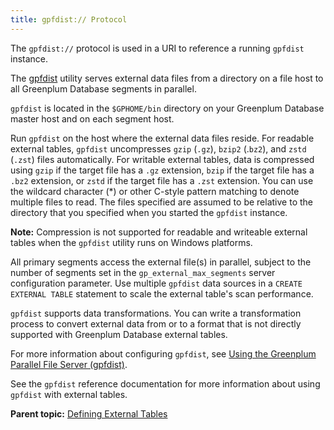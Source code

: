 ```yaml
---
title: gpfdist:// Protocol 
---
```


The `gpfdist://` protocol is used in a URI to reference a running `gpfdist` instance.

The [gpfdist](../../utility_guide/ref/gpfdist.html) utility serves external data files from a directory on a file host to all Greenplum Database segments in parallel.

`gpfdist` is located in the `$GPHOME/bin` directory on your Greenplum Database master host and on each segment host.

Run `gpfdist` on the host where the external data files reside. For readable external tables, `gpfdist` uncompresses `gzip` \(`.gz`\), `bzip2` \(.`bz2`\), and `zstd` \(`.zst`\) files automatically. For writable external tables, data is compressed using `gzip` if the target file has a `.gz` extension, `bzip` if the target file has a `.bz2` extension, or `zstd` if the target file has a `.zst` extension. You can use the wildcard character \(\*\) or other C-style pattern matching to denote multiple files to read. The files specified are assumed to be relative to the directory that you specified when you started the `gpfdist` instance.

**Note:** Compression is not supported for readable and writeable external tables when the `gpfdist` utility runs on Windows platforms.

All primary segments access the external file\(s\) in parallel, subject to the number of segments set in the `gp_external_max_segments` server configuration parameter. Use multiple `gpfdist` data sources in a `CREATE EXTERNAL TABLE` statement to scale the external table's scan performance.

`gpfdist` supports data transformations. You can write a transformation process to convert external data from or to a format that is not directly supported with Greenplum Database external tables.

For more information about configuring `gpfdist`, see [Using the Greenplum Parallel File Server \(gpfdist\)](g-using-the-greenplum-parallel-file-server--gpfdist-.html).

See the `gpfdist` reference documentation for more information about using `gpfdist` with external tables.

**Parent topic:** [Defining External Tables](../external/g-external-tables.html)

